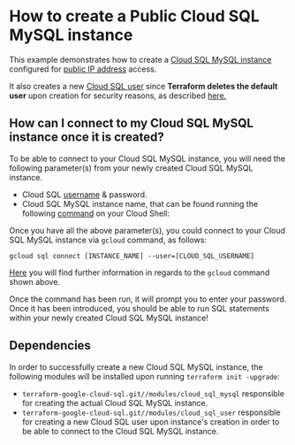 # How to create a Public Cloud SQL MySQL instance

This example demonstrates how to create a [Cloud SQL MySQL instance](https://cloud.google.com/sql/docs/mysql) configured for [public IP address](https://cloud.google.com/sql/docs/mysql/configure-ip) access.

It also creates a new [Cloud SQL user](https://cloud.google.com/sql/docs/mysql/create-manage-users) since **Terraform deletes the default user** upon creation for security reasons, as described [here.](https://www.terraform.io/docs/providers/google/r/sql_database_instance.html)

## How can I connect to my Cloud SQL MySQL instance once it is created?

To be able to connect to your Cloud SQL MySQL instance, you will need the following parameter(s) from your newly created Cloud SQL MySQL instance.

- Cloud SQL [username](https://cloud.google.com/sql/docs/mysql/create-manage-users#listing_users) & password.
- Cloud SQL MySQL instance name, that can be found running the following [command](https://cloud.google.com/sdk/gcloud/reference/sql/instances/list) on your Cloud Shell:

Once you have all the above parameter(s), you could connect to your Cloud SQL MySQL instance via `gcloud` command, as follows:

`gcloud sql connect [INSTANCE_NAME] --user=[CLOUD_SQL_USERNAME] `

[Here](https://cloud.google.com/sdk/gcloud/reference/sql/connect) you will find further information in regards to the `gcloud` command shown above.

Once the command has been run, it will prompt you to enter your password. Once it has been introduced, you should be able to run SQL statements within your newly created Cloud SQL MySQL instance!

## Dependencies

In order to successfully create a new Cloud SQL MySQL instance, the following modules will be installed upon running `terraform init -upgrade`:

- `terraform-google-cloud-sql.git//modules/cloud_sql_mysql` responsible for creating the actual Cloud SQL MySQL instance. 
- `terraform-google-cloud-sql.git//modules/cloud_sql_user` responsible for creating a new Cloud SQL user upon instance's creation in order to be able to connect to the Cloud SQL MySQL instance.




